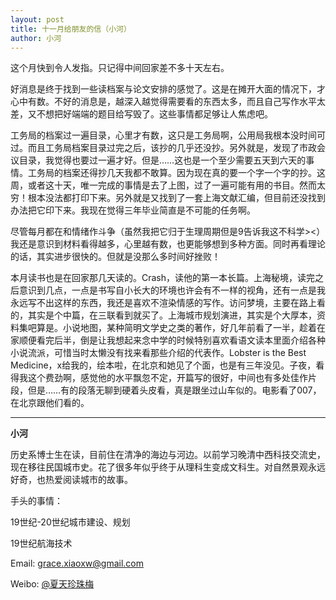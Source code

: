 ```yaml
---
layout: post
title: 十一月给朋友的信（小河）
author: 小河
---
```

这个月快到令人发指。只记得中间回家差不多十天左右。

好消息是终于找到一些读档案与论文安排的感觉了。这是在摊开大面的情况下，才心中有数。不好的消息是，越深入越觉得需要看的东西太多，而且自己写作水平太差，又不想把好端端的题目给写毁了。这些事情都足够让人焦虑吧。

工务局的档案过一遍目录，心里才有数，这只是工务局啊，公用局我根本没时间可过。而且工务局档案目录过完之后，该抄的几乎还没抄。另外就是，发现了市政会议目录，我觉得也要过一遍才好。但是……这也是一个至少需要五天到六天的事情。工务局的档案还得抄几天我都不敢算。因为现在真的要一个字一个字的抄。这周，或者这十天，唯一完成的事情是去了上图，过了一遍可能有用的书目。然而太穷！根本没法都打印下来。另外就是又找到了一套上海文献汇编，但目前还没找到办法把它印下来。我现在觉得三年毕业简直是不可能的任务啊。

尽管每月都在和情绪作斗争（虽然我把它归于生理周期但是9告诉我这不科学><）我还是意识到材料看得越多，心里越有数，也更能够想到多种方面。同时再看理论的话，其实进步很快的。但就是没那么多时间好挫败！

本月读书也是在回家那几天读的。Crash，读他的第一本长篇。上海秘境，读完之后意识到几点，一点是书写自小长大的环境也许会有不一样的视角，还有一点是我永远写不出这样的东西，我还是喜欢不渲染情感的写作。访问梦境，主要在路上看的，其实是个中篇，在三联看到就买了。上海城市规划演进，其实是个大厚本，资料集吧算是。小说地图，某种简明文学史之类的著作，好几年前看了一半，趁着在家顺便看完后半，倒是让我想起来念中学的时候特别喜欢看语文读本里面介绍各种小说流派，可惜当时太懒没有找来看那些介绍的代表作。Lobster is the Best Medicine，x给我的，绘本啦，在北京和她见了个面，也是有三年没见。子夜，看得我这个费劲啊，感觉他的水平飘忽不定，开篇写的很好，中间也有多处佳作片段，但是……有的段落无聊到硬着头皮看，真是跟坐过山车似的。电影看了007，在北京跟他们看的。

 
                                          
---
**小河**

历史系博士生在读，目前住在清净的海边与河边。以前学习晚清中西科技交流史，现在移往民国城市史。花了很多年似乎终于从理科生变成文科生。对自然景观永远好奇，也热爱阅读城市的故事。

手头的事情：

19世纪-20世纪城市建设、规划

19世纪航海技术

Email: [grace.xiaoxw@gmail.com](grace.xiaoxw@gmail.com "grace.xiaoxw@gmail.com")

Weibo: [@夏天珍珠梅](http://weibo.com/u/1668493177 "@夏天珍珠梅")